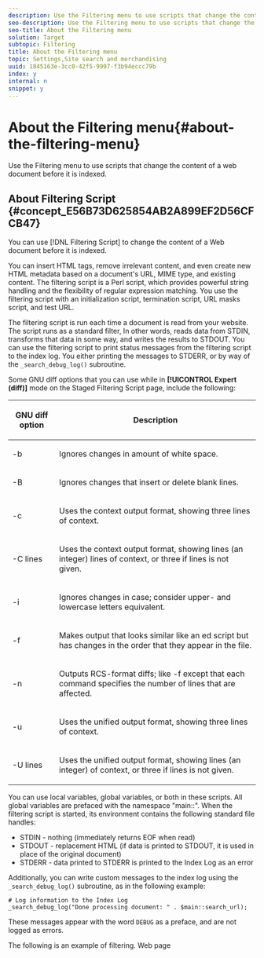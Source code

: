 ```yaml
---
description: Use the Filtering menu to use scripts that change the content of a web document before it is indexed.
seo-description: Use the Filtering menu to use scripts that change the content of a web document before it is indexed.
seo-title: About the Filtering menu
solution: Target
subtopic: Filtering
title: About the Filtering menu
topic: Settings,Site search and merchandising
uuid: 1845163e-3cc0-42f5-9997-f3b94eccc79b
index: y
internal: n
snippet: y
---
```


# About the Filtering menu{#about-the-filtering-menu}

Use the Filtering menu to use scripts that change the content of a web document before it is indexed.

## About Filtering Script {#concept_E56B73D625854AB2A899EF2D56CFCB47}

You can use [!DNL Filtering Script] to change the content of a Web document before it is indexed.

<!-- 

c_about_filtering_script.xml

 -->

You can insert HTML tags, remove irrelevant content, and even create new HTML metadata based on a document's URL, MIME type, and existing content. The filtering script is a Perl script, which provides powerful string handling and the flexibility of regular expression matching. You use the filtering script with an initialization script, termination script, URL masks script, and test URL.

The filtering script is run each time a document is read from your website. The script runs as a standard filter, In other words, reads data from STDIN, transforms that data in some way, and writes the results to STDOUT. You can use the filtering script to print status messages from the filtering script to the index log. You either printing the messages to STDERR, or by way of the `_search_debug_log()` subroutine.

Some GNU diff options that you can use while in **[!UICONTROL Expert (diff)]** mode on the Staged Filtering Script page, include the following:

<table id="table_487C94C2CE504062A2047DFB6984D4CB"> 
 <thead> 
  <tr> 
   <th colname="col1" class="entry"> <p>GNU diff option </p> </th> 
   <th colname="col2" class="entry"> <p>Description </p> </th> 
  </tr> 
 </thead>
 <tbody> 
  <tr> 
   <td colname="col1"> <p> <span class="codeph"> -b </span> </p> </td> 
   <td colname="col2"> <p> Ignores changes in amount of white space. </p> </td> 
  </tr> 
  <tr> 
   <td colname="col1"> <p> <span class="codeph"> -B </span> </p> </td> 
   <td colname="col2"> <p> Ignores changes that insert or delete blank lines. </p> </td> 
  </tr> 
  <tr> 
   <td colname="col1"> <p> <span class="codeph"> -c </span> </p> </td> 
   <td colname="col2"> <p> Uses the context output format, showing three lines of context. </p> </td> 
  </tr> 
  <tr> 
   <td colname="col1"> <p> <span class="codeph"> -C lines </span> </p> </td> 
   <td colname="col2"> <p> Uses the context output format, showing lines (an integer) lines of context, or three if lines is not given. </p> </td> 
  </tr> 
  <tr> 
   <td colname="col1"> <p> <span class="codeph"> -i </span> </p> </td> 
   <td colname="col2"> <p> Ignores changes in case; consider upper- and lowercase letters equivalent. </p> </td> 
  </tr> 
  <tr> 
   <td colname="col1"> <p> <span class="codeph"> -f </span> </p> </td> 
   <td colname="col2"> <p> Makes output that looks similar like an ed script but has changes in the order that they appear in the file. </p> </td> 
  </tr> 
  <tr> 
   <td colname="col1"> <p> <span class="codeph"> -n </span> </p> </td> 
   <td colname="col2"> <p> Outputs RCS-format diffs; like <span class="codeph"> -f </span> except that each command specifies the number of lines that are affected. </p> </td> 
  </tr> 
  <tr> 
   <td colname="col1"> <p>-u </p> </td> 
   <td colname="col2"> <p> Uses the unified output format, showing three lines of context. </p> </td> 
  </tr> 
  <tr> 
   <td colname="col1"> <p> <span class="codeph"> -U lines </span> </p> </td> 
   <td colname="col2"> <p> Uses the unified output format, showing lines (an integer) of context, or three if lines is not given. </p> </td> 
  </tr> 
 </tbody> 
</table>

You can use local variables, global variables, or both in these scripts. All global variables are prefaced with the namespace "main::". When the filtering script is started, its environment contains the following standard file handles:

* STDIN - nothing (immediately returns EOF when read) 
* STDOUT - replacement HTML (if data is printed to STDOUT, it is used in place of the original document) 
* STDERR - data printed to STDERR is printed to the Index Log as an error

Additionally, you can write custom messages to the index log using the `_search_debug_log()` subroutine, as in the following example:

```
# Log information to the Index Log 
_search_debug_log("Done processing document: " . $main::search_url);
```

These messages appear with the word `DEBUG` as a preface, and are not logged as errors.

The following is an example of filtering. Web page <title> fields often begin with the company name. Even though this information is useful for site navigation purposes, it is not relevant when searching. If the titles of all MegaCorp web pages start with a common string, such as the following:

```
<title>MegaCorp -- meaningful title 
here</title>
```

You should remove " `MegaCorp --`" from the beginning of each document title and count each document processed with the filtering script. To do so, you can use the following script:

```
# Make sure this is an HTML document. 
if ($main::ws_content_type =~ /^text\/html/) { 
    # Read the entire document into a local scalar variable. 
    my @docarray = <>; 
    my $doc = join("", @docarray); 
 
    # Remove "MegaCorp -- " from the title. 
    $doc =~ s/(<TITLE>)MegaCorp -- /$1/gis; 
 
    # Print the resulting document. 
    print $doc; 
 
    # Count that we've filtered one more document. 
    $main::doc_count++; 
}
```

## Global Variables {#section_F76CC0C8701A48C6AE0659EEE39E23CD}

You can use the following variables in any filtering script:

<table id="table_19BEF1F31CF24E128F92B84BFDB4CFA2"> 
 <tbody> 
  <tr> 
   <td colname="col1"> <p> <span class="codeph"> $main::search_crawl_type </span> </p> </td> 
   <td colspan="2"> <p>The value of <span class="codeph"> $main::search_crawl_type </span> indicates the type of index operation underway. </p> <p>Deprecated form: $main::ws_crawl_type </p> <p>The index operations and associated values include the following: </p> <p> 
     <ul id="ul_071C57D3A9C2438DB4E20EB29959FBF3"> 
      <li id="li_812F859C1F0546C9ABC038F591F2C212">Full Index: Manual - <span class="codeph"> manual </span> </li> 
      <li id="li_03B41FCAAFE343B89C636BAF346D2659">Full Index: Scheduled - <span class="codeph"> auto </span> </li> 
      <li id="li_327AE6A1C77541CD9DE1B9175AA1DF17">Full Index: Remote Control - <span class="codeph"> CGI </span> </li> 
      <li id="li_06BAF4CBBFF44A15A15A19B7762EDFC7">Incremental Index: Manual - <span class="codeph"> manual-incremental </span> </li> 
      <li id="li_C84BFAB47D45402FA81EDFEF992C7E49">Incremental Index: Scheduled - <span class="codeph"> auto-incremental </span> </li> 
      <li id="li_3FD65172125E4CC7ABAD8F5E0043A718">Incremental Index: Remote Control - <span class="codeph"> CGI-incremental </span> </li> 
      <li id="li_F5A59D7282C443989227F273080E10DE">Scripted Index: Manual - <span class="codeph"> manual-indexlist.txt </span> </li> 
      <li id="li_1F9E8341BCD64D65841BB3F5083916C5">Scripted Index: Scheduled - <span class="codeph"> auto-indexlist.txt </span> </li> 
      <li id="li_ECB4917D1D1E494CB5834A9108C9701E">Scripted Index: Remote Control - <span class="codeph"> CGI-indexlist.txt </span> </li> 
      <li id="li_7ED5D8AFBE6A4A3AA2FD991094EE6FC1">Regenerate - <span class="codeph"> manual-upgrade </span> </li> 
     </ul> </p> </td> 
  </tr> 
  <tr> 
   <td colname="col1"> <p> <span class="codeph"> $main::search_clear_cache </span> </p> </td> 
   <td colspan="2"> <p>The value indicates whether the "Clear index cache" indexing option was requested for the current index operation. If "Clear index cache" was requested, the value of <span class="codeph"> $main::search_clear_cache </span> is " <span class="codeph"> 1 </span>". </p> <p>Deprecated form: <span class="codeph"> $main::ws_clear_cache </span> </p> </td> 
  </tr> 
  <tr> 
   <td colname="col1"> <p> <span class="codeph"> $main::search_fields </span> </p> </td> 
   <td colspan="2"> <p> The value contains a tab-separated list of the metadata fields that are defined in the account. By default, the value is: </p> <p> <span class="codeph"> url title desc keys target body alt date charset language </span> </p> <p>Deprecated form: <span class="codeph"> $main::ws_fields </span> </p> </td> 
  </tr> 
  <tr> 
   <td colname="col1"> <p> <span class="codeph"> $main::search_collections </span> </p> </td> 
   <td colspan="2"> <p>The value contains a tab-separated list of the Collections defined in the account. </p> <p>Deprecated form: <span class="codeph"> $main::ws_collections </span> </p> </td> 
  </tr> 
  <tr> 
   <td colname="col1"> <p> <span class="codeph"> $main::search_url </span> </p> </td> 
   <td colspan="2"> <p>The value is the fully qualified URL of the document. </p> <p>Deprecated form: <span class="codeph"> $main::ws_url </span> </p> </td> 
  </tr> 
  <tr> 
   <td colname="col1"> <p> <span class="codeph"> $main::search_content_type </span> </p> </td> 
   <td colspan="2"> <p>The value is the content-type of the document as fetched from the http-equiv meta tag. A typical value is "text/html; charset=iso-8859-1". </p> <p>Deprecated form: <span class="codeph"> $main::ws_content_type </span> </p> </td> 
  </tr> 
  <tr> 
   <td colname="col1"> <p> <span class="codeph"> $main::search_content_class </span> </p> </td> 
   <td colspan="2"> <p>The value is the content class of the document, as derived from the content-type field. </p> <p>Deprecated form: <span class="codeph"> $main::ws_content_class </span> </p> </td> 
  </tr> 
  <tr> 
   <td colname="col1"> <p> <span class="codeph"> $main::search_syntax_check </span> </p> </td> 
   <td colspan="2"> <p>The value reflects the use of the "Check Syntax" button. If clicked, the value is 1 (one); otherwise, its value is 0 (zero). </p> <p>Deprecated form: <span class="codeph"> $main::ws_syntax_check </span> </p> </td> 
  </tr> 
  <tr> 
   <td colname="col1"> <p> <span class="codeph"> $main::search_last_mod_date </span> </p> </td> 
   <td colspan="2"> <p>If provided by the web server, this value contains the Epoch representation (seconds since January 1, 1970) of the document's last-modified date. </p> <p>You can format this value by using the Perl localtime() library call. </p> </td> 
  </tr> 
 </tbody> 
</table>

## Quick tips {#section_89A5C16911744AF98E232DF608C6A1F5}

* All global variables are prefaced with the namespace "main::": `$main::doc_count = 0;` 
* All local variables are declared with "my": `my $i = 0;` 
* Subroutines are defined in the initialization script. They do not need an explicit "main::" namespace: `sub my_sub {`  `...`

  `}` 

* Test the `$main::search_content_type` before you make changes to a file. Testing can help you avoid making careless changes to binary files, like SWF files or PDF files:

  `if ($main::search_content_type =~ /^text\/html/) { ...` 

* The `$main::search_content_type` is the full Content-Type header delivered by your server. It can sometimes contain a simple MIME type, such as "text/html". Or, it can contain a MIME type followed by other information, like the document's character set encoding, such as "text/html; charset=iso-8859-1". 
* For each type of non-HTML document, `$main::search_content_type` can take various values. Testing for each value in your script becomes cumbersome. For example, some Word documents have content type values of "application/msword", "application/vnd.ms-word" or "application/x-msword". In such cases, `$main::search_content_class` can take the following values:

    * html 
    * pdf 
    * word 
    * excel 
    * powerpoint 
    * mp3 
    * text

* In the example, testing `$main::search_content_class` for "word" would match any of the three possible content-type values. 
* If nothing is printed to STDOUT from the filtering script, then the document is used exactly as it was downloaded. That is, if you do not need to change anything in a document, then you do not need to copy STDIN to STDOUT for that document. 
* If you want to remove all text from a document, print a valid file STDOUT. For example, to completely remove all text from an HTML document, you do the following: `print "<html></html>";`

## Adding a filtering script {#task_0AB84FD1133F47F9AA069A79BEA13A22}

The filtering script is a Perl script that is run for each document that is downloaded from your website.

<!-- 

t_adding_a_filtering_script.xml

 -->

You use the filtering script in conjunction with an initialization script, termination script, and URL masks script.

Be sure that you rebuild your site index so that the results of your filtering script are visible to your customers.

See [Configuring an incremental index of a staged website](../c-about-index-menu/c-about-incremental-index.md#task_46A367B0786C4C90BFFA5D3F95FD86C0).

**To add a filtering script** 

1. On the product menu, click **[!UICONTROL Settings]** > **[!UICONTROL Filtering]** > **[!UICONTROL Filtering Script]**.
1. (Optional) On the [!DNL Filtering Script] page, in the [!DNL Test URL] field, enter the URL of a document on your website.

   Click a testing option to see changes to the raw HTML text.

   <!-- 

r_filtering_script_options.xml

 -->

<table id="table_C368F81536BF4DF1B16ABD541C535C16"> 
 <thead> 
  <tr> 
   <th colname="col1" class="entry"> <p>Option </p> </th> 
   <th colname="col2" class="entry"> <p>Description </p> </th> 
  </tr> 
 </thead>
 <tbody> 
  <tr> 
   <td colname="col1"> <p>Test URL field </p> </td> 
   <td colname="col2"> <p>Lets you enter the URL of a document on your website. </p> </td> 
  </tr> 
  <tr> 
   <td colname="col1"> <p>Test </p> </td> 
   <td colname="col2"> <p>Tests the URL against the filtering scripts and URL masks. </p> <p>The test URL document is downloaded, which is then used as the STDIN input to the filtering script. The initialization, filtering, and termination scripts are then run. If there is any STDOUT output from the filtering script, that output is displayed in a new browser window. </p> </td> 
  </tr> 
  <tr> 
   <td colname="col1"> <p>Test only </p> </td> 
   <td colname="col2"> <p>Tests the script's operation only. </p> </td> 
  </tr> 
  <tr> 
   <td colname="col1"> <p>Preview </p> </td> 
   <td colname="col2"> <p>Lets you view the page. </p> </td> 
  </tr> 
  <tr> 
   <td colname="col1"> <p>Full visual </p> </td> 
   <td colname="col2"> <p>Generates a full before-and-after table view of the documents. </p> </td> 
  </tr> 
  <tr> 
   <td colname="col1"> <p>Short visual </p> </td> 
   <td colname="col2"> <p>Shows only the differences between the before-and-after views. </p> </td> 
  </tr> 
  <tr> 
   <td colname="col1"> <p>Expert (diff) </p> </td> 
   <td colname="col2"> <p>Displays the raw output of the GNU diff command that is used to compare the files, using the supplied command line options. </p> </td> 
  </tr> 
  <tr> 
   <td colname="col1"> <p>Filtering Script </p> </td> 
   <td colname="col2"> <p>Lets you paste your filtering script in the field provided. </p> </td> 
  </tr> 
  <tr> 
   <td colname="col1"> <p>Save Changes </p> </td> 
   <td colname="col2"> <p>Saves the filtering script. </p> </td> 
  </tr> 
  <tr> 
   <td colname="col1"> <p>Check Syntax </p> </td> 
   <td colname="col2"> <p>Lets you do a quick syntax check of your script by running the initialization, filtering, and termination scripts. It does not update and save your script. </p> <p>All Perl compiler errors and warnings, and all STDERR output are printed. </p> <p>Before the effects of the script are visible to customers, you must rebuild your site index. </p> </td> 
  </tr> 
 </tbody> 
</table>

   **GNU diff command line options**

   Some GNU diff options that you can use while in **[!UICONTROL Expert (diff)]** mode on the Staged Filtering Script page, include the following:

<table id="table_08E4A3F2CB544615AB4D40202312DE58"> 
 <thead> 
  <tr> 
   <th colname="col1" class="entry"> <p>GNU diff command line option </p> </th> 
   <th colname="col2" class="entry"> <p>Description </p> </th> 
  </tr> 
 </thead>
 <tbody> 
  <tr> 
   <td colname="col1"> <p> <span class="codeph"> -b </span> </p> </td> 
   <td colname="col2"> <p> Ignores changes in amount of white space. </p> </td> 
  </tr> 
  <tr> 
   <td colname="col1"> <p> <span class="codeph"> -B </span> </p> </td> 
   <td colname="col2"> <p> Ignores changes that insert or delete blank lines. </p> </td> 
  </tr> 
  <tr> 
   <td colname="col1"> <p> <span class="codeph"> -c </span> </p> </td> 
   <td colname="col2"> <p> Uses the context output format, showing three lines of context. </p> </td> 
  </tr> 
  <tr> 
   <td colname="col1"> <p> <span class="codeph"> -C lines </span> </p> </td> 
   <td colname="col2"> <p> Uses the context output format, showing lines (an integer) lines of context, or three if lines is not given. </p> </td> 
  </tr> 
  <tr> 
   <td colname="col1"> <p> <span class="codeph"> -i </span> </p> </td> 
   <td colname="col2"> <p> Ignores changes in case; consider upper- and lowercase letters equivalent. </p> </td> 
  </tr> 
  <tr> 
   <td colname="col1"> <p> <span class="codeph"> -f </span> </p> </td> 
   <td colname="col2"> <p> Makes output that looks similar like an ed script but has changes in the order that they appear in the file. </p> </td> 
  </tr> 
  <tr> 
   <td colname="col1"> <p> <span class="codeph"> -n </span> </p> </td> 
   <td colname="col2"> <p> Outputs RCS-format diffs; like <span class="codeph"> -f </span> except that each command specifies the number of lines that are affected. </p> </td> 
  </tr> 
  <tr> 
   <td colname="col1"> <p>-u </p> </td> 
   <td colname="col2"> <p> Uses the unified output format, showing three lines of context. </p> </td> 
  </tr> 
  <tr> 
   <td colname="col1"> <p> <span class="codeph"> -U lines </span> </p> </td> 
   <td colname="col2"> <p> Uses the unified output format, showing lines (an integer) of context, or three if lines is not given. </p> </td> 
  </tr> 
 </tbody> 
</table>

   Click **[!UICONTROL Test]** to test against the filtering scripts and URL masks.

   Clicking **[!UICONTROL Test]** does not update and save your filtering script. 
1. In the [!DNL Filtering Script] field, paste your script.
1. (Optional) Click **[!UICONTROL Check Syntax]** to perform a quick syntax check of your script by running the filtering, initialization, and termination scripts.

   **[!UICONTROL Check Syntax]** does not update and save your script. 
1. Click **[!UICONTROL Save Changes]**.
1. (Optional) Rebuild your staged site index if you want to preview the results.

   See [Configuring an incremental index of a staged website](../c-about-index-menu/c-about-incremental-index.md#task_46A367B0786C4C90BFFA5D3F95FD86C0). 
1. (Optional) On the [!DNL Filtering Script] page, do any of the following:

    * Click **[!UICONTROL History]** to revert any changes that you have made.

      See [Using the History option](../t-using-the-history-option.md#task_70DD3F87A67242BBBD2CB27156F43002). 
    
    * Click **[!UICONTROL Live]**.

      See [Viewing live settings](../c-about-staging.md#task_401A0EBDB5DB4D4CA933CBA7BECDC10F). 
    
    * Click **[!UICONTROL Push Live]**.

      See [Pushing stage settings live](../c-about-staging.md#task_44306783B4C0408AAA58B471DAF2D9A4).

## About Initialization Script {#concept_048B4C8BC9F74BE8BB6162C490C201A3}

You can use [!DNL Initialization Script] to change the content of a Web document before it is indexed.

<!-- 

c_about_initialization_script.xml

 -->

You can insert HTML tags, remove irrelevant content, and even create new HTML metadata based on a document's URL, MIME type, and existing content. The initialization script is a Perl script, which provides powerful string handling and the flexibility of regular expression matching. You use the initialization script with a filtering script, termination script, URL masks script, and test URL.

The initialization script is run once before indexing begins. Use this script to initialize any global variables and subroutines that are used by your filtering script. You can use the initialization script to print status messages from the filtering script to the index log. You either print the messages to STDERR, or by way of the `_search_debug_log()` subroutine.

Some GNU diff options that you can use while in **[!UICONTROL Expert (diff)]** mode on the Staged Initialization Script page, include the following:

<table id="table_CD4B76AD7FEC48838D3139515C481B6E"> 
 <thead> 
  <tr> 
   <th colname="col1" class="entry"> <p>GNU diff option </p> </th> 
   <th colname="col2" class="entry"> <p>Description </p> </th> 
  </tr> 
 </thead>
 <tbody> 
  <tr> 
   <td colname="col1"> <p> <span class="codeph"> -b </span> </p> </td> 
   <td colname="col2"> <p> Ignores changes in amount of white space. </p> </td> 
  </tr> 
  <tr> 
   <td colname="col1"> <p> <span class="codeph"> -B </span> </p> </td> 
   <td colname="col2"> <p> Ignores changes that insert or delete blank lines. </p> </td> 
  </tr> 
  <tr> 
   <td colname="col1"> <p> <span class="codeph"> -c </span> </p> </td> 
   <td colname="col2"> <p> Uses the context output format, showing three lines of context. </p> </td> 
  </tr> 
  <tr> 
   <td colname="col1"> <p> <span class="codeph"> -C lines </span> </p> </td> 
   <td colname="col2"> <p> Uses the context output format, showing lines (an integer) lines of context, or three if lines is not given. </p> </td> 
  </tr> 
  <tr> 
   <td colname="col1"> <p> <span class="codeph"> -i </span> </p> </td> 
   <td colname="col2"> <p> Ignores changes in case; consider upper- and lowercase letters equivalent. </p> </td> 
  </tr> 
  <tr> 
   <td colname="col1"> <p> <span class="codeph"> -f </span> </p> </td> 
   <td colname="col2"> <p> Makes output that looks similar like an ed script but has changes in the order that they appear in the file. </p> </td> 
  </tr> 
  <tr> 
   <td colname="col1"> <p> <span class="codeph"> -n </span> </p> </td> 
   <td colname="col2"> <p> Outputs RCS-format diffs; like <span class="codeph"> -f </span> except that each command specifies the number of lines that are affected. </p> </td> 
  </tr> 
  <tr> 
   <td colname="col1"> <p>-u </p> </td> 
   <td colname="col2"> <p> Uses the unified output format, showing three lines of context. </p> </td> 
  </tr> 
  <tr> 
   <td colname="col1"> <p> <span class="codeph"> -U lines </span> </p> </td> 
   <td colname="col2"> <p> Uses the unified output format, showing lines (an integer) of context, or three if lines is not given. </p> </td> 
  </tr> 
 </tbody> 
</table>

You can use local variables, global variables, or both in these scripts. All global variables are prefaced with the namespace "main::". When the initialization script is started, its environment contains the following standard file handles:

* STDIN - nothing (immediately returns EOF when read) 
* STDOUT - nothing (if data is printed to STDOUT, it is discarded) 
* STDERR - data printed to STDERR is printed to the Index Log as an error

Additionally, you can write custom messages to the index log using the `_search_debug_log()` subroutine, as in the following example:

```
# Log information to the Index Log 
_search_debug_log("Done processing document: " . $main::search_url);
```

These messages appear with the word `DEBUG` as a preface, and are not logged as errors.

An example of an initialization script is the following:

```
# My subroutine to do something. 
sub my_sub_for_the_filtering_script { 
    my ($param1, $param2) = @_; 
    ... 
} 
 
# Initialize the document counter. 
$main::doc_count = 0;
```

## Global Variables {#section_AD49B99243C147EEB797CDB9F77AC3F4}

You can use the following variables in any filtering script:

<table id="table_08C398A421A649D2A973C1F9ED67C0A2"> 
 <tbody> 
  <tr> 
   <td colname="col1"> <p> <span class="codeph"> $main::search_crawl_type </span> </p> </td> 
   <td colspan="2"> <p>The value of <span class="codeph"> $main::search_crawl_type </span> indicates the type of index operation underway. </p> <p>Deprecated form: <span class="codeph"> $main::ws_crawl_type </span> </p> <p>The index operations and associated values include the following: </p> <p> 
     <ul id="ul_76645C05934940EC8819C917ED4023C1"> 
      <li id="li_6B754F19106648C18E7ADD694C23B7AA">Full Index: Manual - <span class="codeph"> manual </span> </li> 
      <li id="li_3F958069550F46D587BA90750A0D9C42">Full Index: Scheduled - <span class="codeph"> auto </span> </li> 
      <li id="li_CAC50573B67D4DB482A77B86D196FE25">Full Index: Remote Control - <span class="codeph"> CGI </span> </li> 
      <li id="li_93E278C784DE4D0FA9D071B0B01CE1A9">Incremental Index: Manual - <span class="codeph"> manual-incremental </span> </li> 
      <li id="li_770FAB037CCC43CC9A8FF46FB8DC2748">Incremental Index: Scheduled - <span class="codeph"> auto-incremental </span> </li> 
      <li id="li_49151ABCF00A41E8AD764409C5472B1D">Incremental Index: Remote Control - <span class="codeph"> CGI-incremental </span> </li> 
      <li id="li_09C08598905E41B29D6FB718045F299C">Scripted Index: Manual - <span class="codeph"> manual-indexlist.txt </span> </li> 
      <li id="li_8F5C5C23355E46E18615511C0F0962C8">Scripted Index: Scheduled - <span class="codeph"> auto-indexlist.txt </span> </li> 
      <li id="li_28417B40A0EC4F2CB5A1C3E11B3FF307">Scripted Index: Remote Control - <span class="codeph"> CGI-indexlist.txt </span> </li> 
      <li id="li_21B746898C1940249E488B662F4C8DBD">Regenerate - <span class="codeph"> manual-upgrade </span> </li> 
     </ul> </p> </td> 
  </tr> 
  <tr> 
   <td colname="col1"> <p> <span class="codeph"> $main::search_clear_cache </span> </p> </td> 
   <td colspan="2"> <p>The value indicates whether the "Clear index cache" indexing option was requested for the current index operation. If "Clear index cache" was requested, the value of <span class="codeph"> $main::search_clear_cache </span> is " <span class="codeph"> 1 </span>". </p> <p>Deprecated form: <span class="codeph"> $main::ws_clear_cache </span> </p> </td> 
  </tr> 
  <tr> 
   <td colname="col1"> <p> <span class="codeph"> $main::search_fields </span> </p> </td> 
   <td colspan="2"> <p> The value contains a tab-separated list of the metadata fields that are defined in the account. By default, the value is: </p> <p> <span class="codeph"> url title desc keys target body alt date charset language </span> </p> <p>Deprecated form: <span class="codeph"> $main::ws_fields </span> </p> </td> 
  </tr> 
  <tr> 
   <td colname="col1"> <p> <span class="codeph"> $main::search_collections </span> </p> </td> 
   <td colspan="2"> <p>The value contains a tab-separated list of the Collections that are defined in the account. </p> <p>Deprecated form: <span class="codeph"> $main::ws_collections </span> </p> </td> 
  </tr> 
  <tr> 
   <td colname="col1"> <p> <span class="codeph"> $main::search_url </span> </p> </td> 
   <td colspan="2"> <p>The value is the fully qualified URL of the document. </p> <p>Deprecated form: <span class="codeph"> $main::ws_url </span> </p> </td> 
  </tr> 
  <tr> 
   <td colname="col1"> <p> <span class="codeph"> $main::search_content_type </span> </p> </td> 
   <td colspan="2"> <p>The value is the content-type of the document as fetched from the http-equiv meta tag. A typical value is "text/html; charset=iso-8859-1". </p> <p>Deprecated form: <span class="codeph"> $main::ws_content_type </span> </p> </td> 
  </tr> 
  <tr> 
   <td colname="col1"> <p> <span class="codeph"> $main::search_content_class </span> </p> </td> 
   <td colspan="2"> <p>The value is the content class of the document, as derived from the content-type field. </p> <p>Deprecated form: <span class="codeph"> $main::ws_content_class </span> </p> </td> 
  </tr> 
  <tr> 
   <td colname="col1"> <p> <span class="codeph"> $main::search_syntax_check </span> </p> </td> 
   <td colspan="2"> <p>The value reflects the use of the "Check Syntax" button. If clicked, the value is 1 (one); otherwise, its value is 0 (zero). </p> <p>Deprecated form: <span class="codeph"> $main::ws_syntax_check </span> </p> </td> 
  </tr> 
  <tr> 
   <td colname="col1"> <p> <span class="codeph"> $main::search_last_mod_date </span> </p> </td> 
   <td colspan="2"> <p>If provided by the web server, this value contains the Epoch representation (seconds since January 1, 1970) of the document's last-modified date. </p> <p>You can format this value by using the Perl localtime() library call. </p> </td> 
  </tr> 
 </tbody> 
</table>

## Quick tips {#section_A2CC0302CAF14135BF8EF6171FB184F1}

* All global variables are prefaced with the namespace "main::": `$main::doc_count = 0;` 
* All local variables are declared with "my": `my $i = 0;` 
* Subroutines are defined in the initialization script. They do not need an explicit "main::" namespace: `sub my_sub {`  `...`

  `}` 

* Test the `$main::search_content_type` before you make changes to a file. Testing can help you avoid making careless changes to binary files, like SWF files or PDF files:

  `if ($main::search_content_type =~ /^text\/html/) { ...` 

* The `$main::search_content_type` is the full Content-Type header delivered by your server. It can sometimes contain a simple MIME type, such as "text/html". Or, it can contain a MIME type followed by other information, like the document's character set encoding, such as "text/html; charset=iso-8859-1". 
* For each type of non-HTML document, `$main::search_content_type` can take various values. Testing for each value in your script becomes cumbersome. For example, some Word documents have content type values of "application/msword", "application/vnd.ms-word" or "application/x-msword". In such cases, `$main::search_content_class` can take the following values:

    * html 
    * pdf 
    * word 
    * excel 
    * powerpoint 
    * mp3 
    * text

* In the example, testing `$main::search_content_class` for "word" would match any of the three possible content-type values. 
* If nothing is printed to STDOUT from the filtering script, then the document is used exactly as it was downloaded. That is, if you do not need to change anything in a document, then you do not need to copy STDIN to STDOUT for that document. 
* If you want to remove all text from a document, print a valid file STDOUT. For example, to completely remove all text from an HTML document, you do the following: `print "<html></html>";`

## Adding an initialization script {#task_5A03B8D0C46E4674B7CE88203515803B}

The initialization script is a Perl script that is run once before any documents are indexed. 

You use the initialization script in conjunction with a filtering script, termination script, and URL masks script.

Be sure that you rebuild your site index so that the results of your initialization script are visible to your customers.

See [Configuring an incremental index of a staged website](../c-about-index-menu/c-about-incremental-index.md#task_46A367B0786C4C90BFFA5D3F95FD86C0).

**To add an initialization script** 

1. On the product menu, click **[!UICONTROL Settings]** > **[!UICONTROL Filtering]** > **[!UICONTROL Initialization Script]**.
1. (Optional) On the [!DNL Initialization Script] page, in the [!DNL Test URL] field, enter the URL of a document on your website.

   Click a testing option to see changes to the raw HTML text.

   See the filtering options table under **Adding a filtering script**.

   Click **[!UICONTROL Test]** to test against the filtering scripts and URL masks.

   Clicking **[!UICONTROL Test]** does not update and save your initialization script. 
1. In the [!DNL Initialization Script] field, paste your script.
1. (Optional) Click **[!UICONTROL Check Syntax]** to perform a quick syntax check of your script by running the filtering, initialization, and termination scripts.

   **[!UICONTROL Check Syntax]** does not update and save your script. 
1. Click **[!UICONTROL Save Changes]**.
1. (Optional) Rebuild your staged site index if you want to preview the results.

   See [Configuring an incremental index of a staged website](../c-about-index-menu/c-about-incremental-index.md#task_46A367B0786C4C90BFFA5D3F95FD86C0). 
1. (Optional) On the [!DNL Initialization Script] page, do any of the following:

    * Click **[!UICONTROL History]** to revert any changes that you have made.

      See [Using the History option](../t-using-the-history-option.md#task_70DD3F87A67242BBBD2CB27156F43002). 
    
    * Click **[!UICONTROL Live]**.

      See [Viewing live settings](../c-about-staging.md#task_401A0EBDB5DB4D4CA933CBA7BECDC10F). 
    
    * Click **[!UICONTROL Push Live]**.

      See [Pushing stage settings live](../c-about-staging.md#task_44306783B4C0408AAA58B471DAF2D9A4).

## About Termination Script {#concept_AAD6B3B0E7124874AD0947096FC42F47}

You can use [!DNL Termination Script] to change the content of a Web document before it is indexed.

<!-- 

c_about_termination_script.xml

 -->

You can insert HTML tags, remove irrelevant content, and even create new HTML metadata based on a document's URL, MIME type, and existing content. The initialization script is a Perl script, which provides powerful string handling and the flexibility of regular expression matching. You use the termination script with an initialization script, filtering script, termination script, URL masks script, and test URL.

The termination script is run once after all the documents are indexed. You can use the termination script to print status messages from the filtering script to the index log. You either print the messages to STDERR, or by way of the `_search_debug_log()` subroutine.

Some GNU diff command line options that you can use while in **[!UICONTROL Expert (diff)]** mode on the Staged Termination Script page, include the following:

<table id="table_E975CA26234A4D8DAED53CBEDEB0D635"> 
 <thead> 
  <tr> 
   <th colname="col1" class="entry"> <p>GNU diff command line option </p> </th> 
   <th colname="col2" class="entry"> <p>Description </p> </th> 
  </tr> 
 </thead>
 <tbody> 
  <tr> 
   <td colname="col1"> <p> <span class="codeph"> -b </span> </p> </td> 
   <td colname="col2"> <p> Ignores changes in amount of white space. </p> </td> 
  </tr> 
  <tr> 
   <td colname="col1"> <p> <span class="codeph"> -B </span> </p> </td> 
   <td colname="col2"> <p> Ignores changes that insert or delete blank lines. </p> </td> 
  </tr> 
  <tr> 
   <td colname="col1"> <p> <span class="codeph"> -c </span> </p> </td> 
   <td colname="col2"> <p> Uses the context output format, showing three lines of context. </p> </td> 
  </tr> 
  <tr> 
   <td colname="col1"> <p> <span class="codeph"> -C lines </span> </p> </td> 
   <td colname="col2"> <p> Uses the context output format, showing lines (an integer) lines of context, or three if lines is not given. </p> </td> 
  </tr> 
  <tr> 
   <td colname="col1"> <p> <span class="codeph"> -i </span> </p> </td> 
   <td colname="col2"> <p> Ignores changes in case; consider upper- and lowercase letters equivalent. </p> </td> 
  </tr> 
  <tr> 
   <td colname="col1"> <p> <span class="codeph"> -f </span> </p> </td> 
   <td colname="col2"> <p> Makes output that looks similar like an ed script but has changes in the order that they appear in the file. </p> </td> 
  </tr> 
  <tr> 
   <td colname="col1"> <p> <span class="codeph"> -n </span> </p> </td> 
   <td colname="col2"> <p> Outputs RCS-format diffs; like <span class="codeph"> -f </span> except that each command specifies the number of lines that are affected. </p> </td> 
  </tr> 
  <tr> 
   <td colname="col1"> <p>-u </p> </td> 
   <td colname="col2"> <p> Uses the unified output format, showing three lines of context. </p> </td> 
  </tr> 
  <tr> 
   <td colname="col1"> <p> <span class="codeph"> -U lines </span> </p> </td> 
   <td colname="col2"> <p> Uses the unified output format, showing lines (an integer) of context, or three if lines is not given. </p> </td> 
  </tr> 
 </tbody> 
</table>

You can use local variables, global variables, or both in these scripts. All global variables are prefaced with the namespace "main::". When the termination script is started, its environment contains the following standard file handles:

* STDIN - nothing (immediately returns EOF when read) 
* STDOUT - nothing (if data is printed to STDOUT, it is discarded) 
* STDERR - data printed to STDERR is printed to the index log as an error

Additionally, you can write custom messages to the index log using the `_search_debug_log()` subroutine, as in the following example:

```
# Log information to the Index Log 
_search_debug_log("Done processing document: " . $main::search_url);
```

These messages appear with the word `DEBUG` as a preface, and are not logged as errors.

To display the number of documents that were processed by your filtering script as an error line in the index log, you can use the following termination script:

```
# Print the value of the document counter. 
print STDERR "Total docs: $main::doc_count\n"; 
# Or, using the log subroutine: 
_search_debug_log("Total docs: " . $main::doc_count);
```

## Global Variables {#section_6E5C7F3FD44046B38CF82F379C4B47A7}

You can use the following variables in any filtering script:

<table id="table_AEF0A4F2CE6F46AEBA4104E85A20F96F"> 
 <tbody> 
  <tr> 
   <td colname="col1"> <p> <span class="codeph"> $main::search_crawl_type </span> </p> </td> 
   <td colspan="2"> <p>The value of <span class="codeph"> $main::search_crawl_type </span> indicates the type of index operation underway. </p> <p>Deprecated form: <span class="codeph"> $main::ws_crawl_type </span> </p> <p>The index operations and associated values include the following: </p> <p> 
     <ul id="ul_0F3816A7D02B4464968F46DA0FC06D75"> 
      <li id="li_F86F8FEB7613440288FA9FAB2A8D6AB5">Full Index: Manual - <span class="codeph"> manual </span> </li> 
      <li id="li_623D9DE6F0BE43C4910632E4D765FA05">Full Index: Scheduled - <span class="codeph"> auto </span> </li> 
      <li id="li_EF796CCE719846CE802CBDB2C2119FAB">Full Index: Remote Control - <span class="codeph"> CGI </span> </li> 
      <li id="li_B2A74F5FE8EC4AE986A66335D51F2FE0">Incremental Index: Manual - <span class="codeph"> manual-incremental </span> </li> 
      <li id="li_95A47E5CC90A4D52B45E0DDEF691B7DF">Incremental Index: Scheduled - <span class="codeph"> auto-incremental </span> </li> 
      <li id="li_55888E9F2C8A47FDAB8514A95C00B625">Incremental Index: Remote Control - <span class="codeph"> CGI-incremental </span> </li> 
      <li id="li_06DD1B26F2E3431DAD9919233B710A4B">Scripted Index: Manual - <span class="codeph"> manual-indexlist.txt </span> </li> 
      <li id="li_46F9A36F37C247AAB1CBEB47E6318981">Scripted Index: Scheduled - <span class="codeph"> auto-indexlist.txt </span> </li> 
      <li id="li_7ABC604CEDAD40EF897EB4CD05E9B3B8">Scripted Index: Remote Control - <span class="codeph"> CGI-indexlist.txt </span> </li> 
      <li id="li_DD65C33EB2254D69841C872ACCA77724">Regenerate - <span class="codeph"> manual-upgrade </span> </li> 
     </ul> </p> </td> 
  </tr> 
  <tr> 
   <td colname="col1"> <p> <span class="codeph"> $main::search_clear_cache </span> </p> </td> 
   <td colspan="2"> <p>The value indicates whether the "Clear index cache" indexing option was requested for the current index operation. If "Clear index cache" was requested, the value of <span class="codeph"> $main::search_clear_cache </span> is " <span class="codeph"> 1 </span>". </p> <p>Deprecated form: <span class="codeph"> $main::ws_clear_cache </span> </p> </td> 
  </tr> 
  <tr> 
   <td colname="col1"> <p> <span class="codeph"> $main::search_fields </span> </p> </td> 
   <td colspan="2"> <p> The value contains a tab-separated list of the metadata fields that are defined in the account. By default, the value is: </p> <p> <span class="codeph"> url title desc keys target body alt date charset language </span> </p> <p>Deprecated form: <span class="codeph"> $main::ws_fields </span> </p> </td> 
  </tr> 
  <tr> 
   <td colname="col1"> <p> <span class="codeph"> $main::search_collections </span> </p> </td> 
   <td colspan="2"> <p>The value contains a tab-separated list of the Collections that are defined in the account. </p> <p>Deprecated form: <span class="codeph"> $main::ws_collections </span> </p> </td> 
  </tr> 
  <tr> 
   <td colname="col1"> <p> <span class="codeph"> $main::search_url </span> </p> </td> 
   <td colspan="2"> <p>The value is the fully qualified URL of the document. </p> <p>Deprecated form: <span class="codeph"> $main::ws_url </span> </p> </td> 
  </tr> 
  <tr> 
   <td colname="col1"> <p> <span class="codeph"> $main::search_content_type </span> </p> </td> 
   <td colspan="2"> <p>The value is the content-type of the document as fetched from the http-equiv meta tag. A typical value is "text/html; charset=iso-8859-1". </p> <p>Deprecated form: <span class="codeph"> $main::ws_content_type </span> </p> </td> 
  </tr> 
  <tr> 
   <td colname="col1"> <p> <span class="codeph"> $main::search_content_class </span> </p> </td> 
   <td colspan="2"> <p>The value is the content class of the document, as derived from the content-type field. </p> <p>Deprecated form: <span class="codeph"> $main::ws_content_class </span> </p> </td> 
  </tr> 
  <tr> 
   <td colname="col1"> <p> <span class="codeph"> $main::search_syntax_check </span> </p> </td> 
   <td colspan="2"> <p>The value reflects the use of the "Check Syntax" button. If clicked, the value is 1 (one); otherwise, its value is 0 (zero). </p> <p>Deprecated form: <span class="codeph"> $main::ws_syntax_check </span> </p> </td> 
  </tr> 
  <tr> 
   <td colname="col1"> <p> <span class="codeph"> $main::search_last_mod_date </span> </p> </td> 
   <td colspan="2"> <p>If provided by the web server, this value contains the Epoch representation (seconds since January 1, 1970) of the document's last-modified date. </p> <p>You can format this value by using the Perl localtime() library call. </p> </td> 
  </tr> 
 </tbody> 
</table>

## Quick tips {#section_5790EA7ACAC046CBA01F759F88E2460F}

* All global variables are prefaced with the namespace "main::": `$main::doc_count = 0;` 
* All local variables are declared with "my": `my $i = 0;` 
* Subroutines are defined in the initialization script. They do not need an explicit "main::" namespace: `sub my_sub {`  `...`

  `}` 

* Test the `$main::search_content_type` before you make changes to a file. Testing can help you avoid making careless changes to binary files, like SWF files or PDF files:

  `if ($main::search_content_type =~ /^text\/html/) { ...` 

* The `$main::search_content_type` is the full Content-Type header delivered by your server. It can sometimes contain a simple MIME type, such as "text/html". Or, it can contain a MIME type followed by other information, like the document's character set encoding, such as "text/html; charset=iso-8859-1". 
* For each type of non-HTML document, `$main::search_content_type` can take various values. Testing for each value in your script becomes cumbersome. For example, some Word documents have content type values of "application/msword", "application/vnd.ms-word" or "application/x-msword". In such cases, `$main::search_content_class` can take the following values:

    * html 
    * pdf 
    * word 
    * excel 
    * powerpoint 
    * mp3 
    * text

* In the example, testing `$main::search_content_class` for "word" would match any of the three possible content-type values. 
* If nothing is printed to STDOUT from the filtering script, then the document is used exactly as it was downloaded. That is, if you do not need to change anything in a document, then you do not need to copy STDIN to STDOUT for that document. 
* If you want to remove all text from a document, print a valid file STDOUT. For example, to completely remove all text from an HTML document, you do the following: `print "<html></html>";`

## Adding a termination script {#task_F0CFB412871642CFBC88132889C5B6F9}

The termination script is a Perl script that is run once after all documents are indexed.

<!-- 

t_adding_termination_script.xml

 -->

You use the termination script in conjunction with a filtering script, termination script, and URL masks script.

Be sure that you rebuild your site index so that the results of your initialization script are visible to your customers.

See [Configuring an incremental index of a staged website](../c-about-index-menu/c-about-incremental-index.md#task_46A367B0786C4C90BFFA5D3F95FD86C0).

**To add a termination script** 

1. On the product menu, click **[!UICONTROL Settings]** > **[!UICONTROL Filtering]** > **[!UICONTROL Termination Script]**.
1. (Optional) On the [!DNL Termination Script] page, in the [!DNL Test URL] field, enter the URL of a document on your website.

   Click a testing option to see changes to the raw HTML text.

   See the table of filtering options under **Adding a filtering script**.

   Click **[!UICONTROL Test]** to test against the filtering scripts and URL masks.

   Clicking **[!UICONTROL Test]** does not update and save your termination script. 
1. In the [!DNL Termination Script] field, paste your script.
1. (Optional) Click **[!UICONTROL Check Syntax]** to perform a quick syntax check of your script by running the initialization, filtering, and termination scripts.

   **[!UICONTROL Check Syntax]** does not update and save your script. 
1. Click **[!UICONTROL Save Changes]**.
1. (Optional) Rebuild your staged site index if you want to preview the results.

   See [Configuring an incremental index of a staged website](../c-about-index-menu/c-about-incremental-index.md#task_46A367B0786C4C90BFFA5D3F95FD86C0). 
1. (Optional) On the [!DNL Termination Script] page, do any of the following:

    * Click **[!UICONTROL History]** to revert any changes that you have made.

      See [Using the History option](../t-using-the-history-option.md#task_70DD3F87A67242BBBD2CB27156F43002). 
    
    * Click **[!UICONTROL Live]**.

      See [Viewing live settings](../c-about-staging.md#task_401A0EBDB5DB4D4CA933CBA7BECDC10F). 
    
    * Click **[!UICONTROL Push Live]**.

      See [Pushing stage settings live](../c-about-staging.md#task_44306783B4C0408AAA58B471DAF2D9A4).

## About URL Masks script {#concept_384F32EA18F84853A7BA99A04009330B}

With filtering, you can change the content of a web document before it is indexed. You can insert HTML tags, remove irrelevant content, and even create new HTML metadata based on a document's URL, MIME type, and existing content. The URL masks script is a Perl script that provides powerful string handling and the flexibility of regular expression matching.

<!-- 

c_about_url_masks_script.xml

 -->

To change the contents of documents that exist only in a specific portion of your website, you can specify include URL masks, exclude URL masks, or both, to define the appropriate pages.

If you want to change only the documents under "http://www.mysite.com/faqs/", you can use the following set of masks:

```
include http://www.mysite.com/faqs/ 
exclude *
```

You can also use regular expression in a URL mask script as in the following example:

```
include regexp ^http://www\.mysite\.com.*/faqs/.*$ 
exclude *
```

See [Regular Expressions](../c-appendices/r-regular-expressions.md#reference_B5BA7D61D82E4109A01D2A2D964E3A6A).

Scripted URL masks are considered in the order that you entered them in the [!DNL URL Masks] field. When a document URL matches a mask, that document is included or excluded based on the type of mask. If a document's URL does not match any URL mask, the document is included only if its MIME type is "text/html". All other MIME types are excluded. 

## Adding a URL mask script {#task_D18F2A496C1C45C997B5DA650AAF5D59}

Specify URL include masks and exclude masks to change the contents of documents that exist only in a specific portion of your website.

<!-- 

t_adding_a_url_mask_script.xml

 -->

Before the effects of the URL Masks settings are visible to visitors, rebuild your site index.

**To add a URL mask script** 

1. On the product menu, click **[!UICONTROL Settings]** > **[!UICONTROL Filtering]** > **[!UICONTROL URL Masks]**.
1. (Optional) On the [!DNL URL Masks] page, in the [!DNL Test URL] field, enter a URL of a document on your website, and then click **[!UICONTROL Test]** to test the URL against the filtering scripts and masks.

   The test URL document is downloaded, which is used as the STDIN input to the filtering script. Then the filtering, initialization, and termination scripts are run. If there is any STDOUT output from the filtering script that output is displayed in a new browser window.

   Clicking **[!UICONTROL Test]** does not update and save your script. 
1. In the [!DNL URL Masks] field, enter one URL mask per line.
1. (Optional) Click **[!UICONTROL Check Syntax]** to perform a quick syntax check of your URL masks by running the filtering, initialization, and termination scripts.

   **[!UICONTROL Check Syntax]** does not update and save your script. 
1. Click **[!UICONTROL Save Changes]**.
1. (Optional) Rebuild your staged site index if you want to preview the results.

   See [Configuring an incremental index of a staged website](../c-about-index-menu/c-about-incremental-index.md#task_46A367B0786C4C90BFFA5D3F95FD86C0). 
1. (Optional) On the [!DNL URL Masks] page, do any of the following:

    * Click **[!UICONTROL History]** to revert any changes that you have made.

      See [Using the History option](../t-using-the-history-option.md#task_70DD3F87A67242BBBD2CB27156F43002). 
    
    * Click **[!UICONTROL Live]**.

      See [Viewing live settings](../c-about-staging.md#task_401A0EBDB5DB4D4CA933CBA7BECDC10F). 
    
    * Click **[!UICONTROL Push Live]**.

      See [Pushing stage settings live](../c-about-staging.md#task_44306783B4C0408AAA58B471DAF2D9A4).

## About Content Types in Filtering {#concept_E3EFF4A148EA4D21AFD0A5453A00427E}

Lets you select which content types that you want filtered for this account.

<!-- 

c_about_content_types_in_filtering.xml

 -->

The text found within the selected content types is converted to HTML and then processed using the script that is specified in Filtering Script.

See [About Filtering Script](../c-about-settings-menu/c-about-filtering-menu.md#concept_E56B73D625854AB2A899EF2D56CFCB47).

The Content Types that you can select from include the following:

* PDF documents 
* Text documents 
* Adobe Flash movies 
* Microsoft Word files 
* Microsoft Office files (OpenXML) 
* Microsoft Excel files 
* Microsoft Powerpoint files 
* Text in MP3 music files

Before the effects of the Content Types settings or changes to the settings are visible to customers, you must rebuild your site index. 

## Selecting the content types that are filtered {#task_C46081FA425A43EC8FDE6EA4A52A170A}

Select the content types that you want to pass to the script that is specified in Filtering Script.

<!-- 

t_selecting_the_content_types_that_are_filtered.xml

 -->

See [About Filtering Script](../c-about-settings-menu/c-about-filtering-menu.md#concept_E56B73D625854AB2A899EF2D56CFCB47).

**To select the content types that are filtered** 

1. On the product menu, click **[!UICONTROL Settings]** > **[!UICONTROL Filtering]** > **[!UICONTROL Content Types]**.
1. On the [!DNL Content Types] page, check the content types that you want pass to the filter script.
1. Click **[!UICONTROL Save Changes]**.
1. (Optional) Rebuild your staged site index if you want to preview the results.

   See [Configuring an incremental index of a staged website](../c-about-index-menu/c-about-incremental-index.md#task_46A367B0786C4C90BFFA5D3F95FD86C0). 
1. (Optional) On the [!DNL Content Types] page, do any of the following:

    * Click **[!UICONTROL History]** to revert any changes that you have made.

      See [Using the History option](../t-using-the-history-option.md#task_70DD3F87A67242BBBD2CB27156F43002). 
    
    * Click **[!UICONTROL Live]**.

      See [Viewing live settings](../c-about-staging.md#task_401A0EBDB5DB4D4CA933CBA7BECDC10F). 
    
    * Click **[!UICONTROL Push Live]**.

      See [Pushing stage settings live](../c-about-staging.md#task_44306783B4C0408AAA58B471DAF2D9A4).

